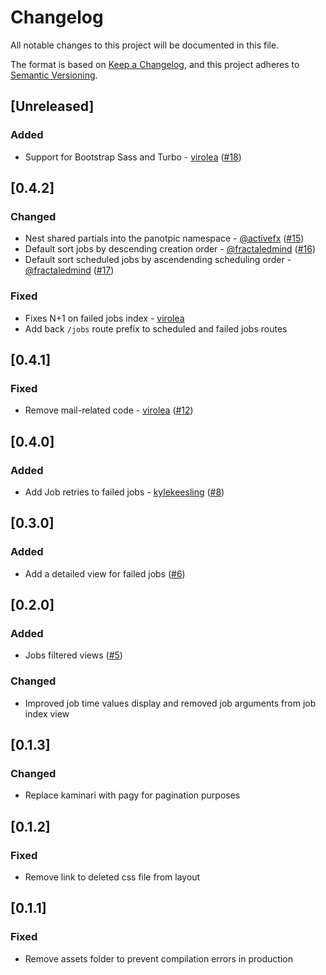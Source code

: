 # Changelog

All notable changes to this project will be documented in this file.

The format is based on [Keep a Changelog](https://keepachangelog.com/en/1.1.0/),
and this project adheres to [Semantic Versioning](https://semver.org/spec/v2.0.0.html).

## [Unreleased]

### Added

- Support for Bootstrap Sass and Turbo - [virolea](https://github.com/virolea) ([#18](https://github.com/virolea/panoptic/pull/18))

## [0.4.2]

### Changed

- Nest shared partials into the panotpic namespace - [@activefx](https://github.com/activefx) ([#15](https://github.com/virolea/panoptic/pull/15))
- Default sort jobs by descending creation order - [@fractaledmind](https://github.com/fractaledmind) ([#16](https://github.com/virolea/panoptic/pull/16))
- Default sort scheduled jobs by ascendending scheduling order - [@fractaledmind](https://github.com/fractaledmind) ([#17](https://github.com/virolea/panoptic/pull/17))

### Fixed

- Fixes N+1 on failed jobs index - [virolea](https://github.com/virolea)
- Add back `/jobs` route prefix to scheduled and failed jobs routes

## [0.4.1]

### Fixed

- Remove mail-related code - [virolea](https://github.com/virolea) ([#12](https://github.com/virolea/panoptic/pull/12))

## [0.4.0]

### Added

- Add Job retries to failed jobs - [kylekeesling](https://github.com/kylekeesling) ([#8](https://github.com/virolea/panoptic/pull/8))

## [0.3.0]

### Added

- Add a detailed view for failed jobs ([#6](https://github.com/virolea/panoptic/pull/6))

## [0.2.0]

### Added

- Jobs filtered views ([#5](https://github.com/virolea/panoptic/pull/5))

### Changed

- Improved job time values display and removed job arguments from job index view

## [0.1.3]

### Changed

- Replace kaminari with pagy for pagination purposes

## [0.1.2]

### Fixed

- Remove link to deleted css file from layout

## [0.1.1]

### Fixed

- Remove assets folder to prevent compilation errors in production
